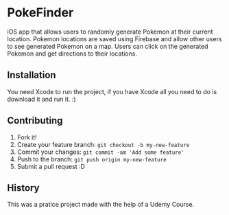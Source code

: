 # PokeFinder
iOS app that allows users to randomly generate Pokemon at their current location. Pokemon locations are saved using Firebase and allow other
users to see generated Pokemon on a map. Users can click on the generated Pokemon and get directions to their locations. 
## Installation
You need Xcode to run the project, if you have Xcode all you need to do is download it and run it. :)
## Contributing
1. Fork it!
2. Create your feature branch: `git checkout -b my-new-feature`
3. Commit your changes: `git commit -am 'Add some feature'`
4. Push to the branch: `git push origin my-new-feature`
5. Submit a pull request :D

## History
This was a pratice project made with the help of a Udemy Course. 
</snippet>

